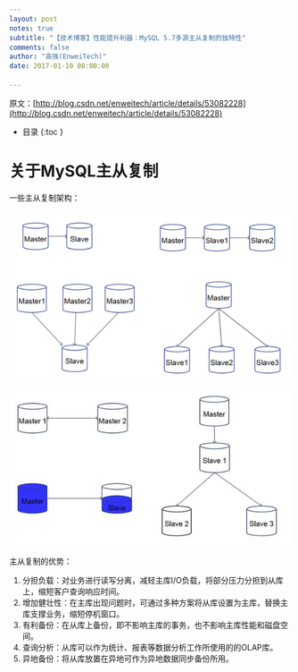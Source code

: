 ```yaml
---
layout: post
notes: true
subtitle: "【技术博客】性能提升利器：MySQL 5.7多源主从复制的独特性"
comments: false
author: "高强(EnweiTech)"
date: 2017-01-10 00:00:00

---
```



原文：[http://blog.csdn.net/enweitech/article/details/53082228](http://blog.csdn.net/enweitech/article/details/53082228)

*   目录
{:toc }

# 关于MySQL主从复制

一些主从复制架构：

![](/img/notes/db/mysql57MultisourceReplication/replication_architect.png)

![](/img/notes/db/mysql57MultisourceReplication/replication_architect.jpeg)

主从复制的优势：

1.	分担负载：对业务进行读写分离，减轻主库I/O负载，将部分压力分担到从库上，缩短客户查询响应时间。
2.	增加健壮性：在主库出现问题时，可通过多种方案将从库设置为主库，替换主库支撑业务，缩短停机窗口。
3.	有利备份：在从库上备份，即不影响主库的事务，也不影响主库性能和磁盘空间。
4.	查询分析：从库可以作为统计、报表等数据分析工作所使用的的OLAP库。
5.	异地备份：将从库放置在异地可作为异地数据同步备份所用。

